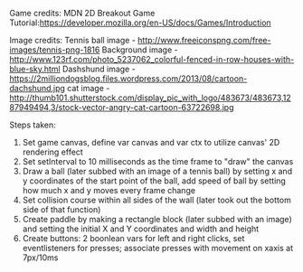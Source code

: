 Game credits:
MDN 2D Breakout Game Tutorial:https://developer.mozilla.org/en-US/docs/Games/Introduction


Image credits:
Tennis ball image - http://www.freeiconspng.com/free-images/tennis-png-1816
Background image - http://www.123rf.com/photo_5237062_colorful-fenced-in-row-houses-with-blue-sky.html
Dashshund image - https://2milliondogsblog.files.wordpress.com/2013/08/cartoon-dachshund.jpg
cat image - http://thumb101.shutterstock.com/display_pic_with_logo/483673/483673,1287949494,3/stock-vector-angry-cat-cartoon-63722698.jpg

Steps taken:

1) Set game canvas, define var canvas and var ctx to utilize canvas' 2D rendering effect
2) Set setInterval to 10 milliseconds as the time frame to "draw" the canvas
3) Draw a ball (later subbed with an image of a tennis ball) by setting x and y coordinates
   of the start point of the ball, add speed of ball by setting how much x and y moves every
   frame change
4) Set collision course within all sides of the wall (later took out the bottom side of
   that function)
5) Create paddle by making a rectangle block (later subbed with an image) and setting the
   initial X and Y coordinates and width and height
6) Create buttons: 2 boonlean vars for left and right clicks, set eventlisteners for presses;
   associate presses with movement on xaxis at 7px/10ms
